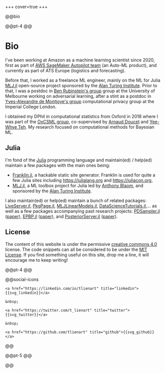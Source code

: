 +++
cover=true
+++

@@bio

@@pt-4 @@

# Bio

I've been working at Amazon as a machine learning scientist since 2020, first as part of
[AWS SageMaker Autopilot team](https://aws.amazon.com/sagemaker/autopilot/) (an Auto-ML product),
and currently as part of ATS Europe (logistics and forecasting).

Before that, I worked as a freelance ML engineer, mainly on the ML for Julia
[MLJ.jl](https://github.com/alan-turing-institute/MLJ.jl) open-source project sponsored by the
[Alan Turing Institute](https://www.turing.ac.uk/).
Prior to that, I was a postdoc in [Ben Rubinstein's group](http://www.bipr.net/) group at the University
of Melbourne working on adversarial learning, after a stint as a postdoc in [Yves-Alexandre de Montjoye's group](https://cpg.doc.ic.ac.uk) computational privacy group at the Imperial College
London.

I obtained my DPhil in computational statistics from Oxford in 2018 where I was part of the
[OxCSML group](http://csml.stats.ox.ac.uk/), co-supervised by
[Arnaud Doucet](http://www.stats.ox.ac.uk/~doucet/) and
[Yee-Whye Teh](http://www.stats.ox.ac.uk/~teh/).
My research focused on computational methods for Bayesian ML.

## Julia

I'm fond of the [Julia](https://julialang.org/) programming language and maintain(ed) / help(ed)
maintain a few packages with the main ones being:

* [Franklin.jl](https://github.com/tlienart/Franklin.jl), a hackable static site generator. Franklin is used for quite a few Julia sites including <https://julialang.org> and <https://juliacon.org>,
* [MLJ.jl](https://github.com/alan-turing-institute/MLJ.jl), a ML toolbox project for Julia led by [Anthony Blaom](https://ablaom.github.io), and sponsored by the [Alan Turing Institute](https://www.turing.ac.uk).

I also maintain(ed) or help(ed) maintain a bunch of related packages: [LiveServer.jl](http://github.com/asprionj/LiveServer.jl), [PkgPage.jl](https://github.com/tlienart/PkgPage.jl), [MLJLinearModels.jl](https://github.com/alan-turing-institute/MLJLinearModels.jl),  [DataScienceTutorials.jl](https://github.com/alan-turing-institute/DataScienceTutorials.jl),... as well as a few packages accompanying past research projects: [PDSampler.jl](https://github.com/alan-turing-institute/PDSampler.jl) ([paper](https://arxiv.org/abs/1701.04244)), [EPBP.jl](https://github.com/tlienart/EPBP.jl) ([paper](https://tlienart.github.io/assets/misc/pdf/epbp.pdf)), and [PosteriorServer.jl](https://github.com/BigBayes/PosteriorServer) ([paper](http://www.jmlr.org/papers/volume18/16-478/16-478.pdf)).

## License

The content of this website is under the permissive [creative commons 4.0](https://creativecommons.org/licenses/by/4.0/legalcode) license.
The code snippets can all be considered to be under the [MIT License](https://opensource.org/licenses/MIT).
If you find something useful on this site, drop me a line, it will encourage me to keep writing!

@@pt-4 @@

@@social-icons
~~~
<a href="https://linkedin.com/in/tlienart" title="linkedin">{{svg_linkedin}}</a>

&nbsp;

<a href="https://twitter.com/t_lienart" title="twitter">{{svg_twitter}}</a>

&nbsp;

<a href="https://github.com/tlienart" title="github">{{svg_github}}</a>
~~~
@@

@@pt-5 @@

@@ <!-- end of bio div -->
